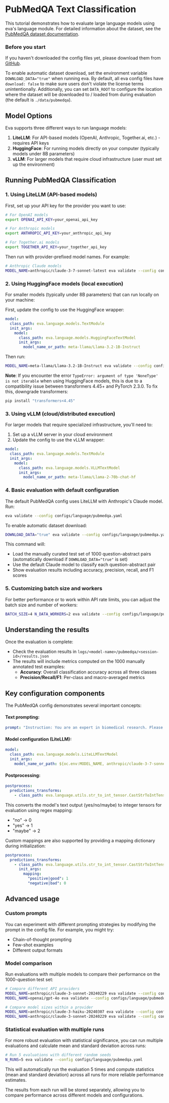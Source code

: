 # PubMedQA Text Classification

This tutorial demonstrates how to evaluate large language models using eva's language module. For detailed information about the dataset, see the [PubMedQA dataset documentation](../../datasets/pubmedqa.md).

### Before you start

If you haven't downloaded the config files yet, please download them from [GitHub](https://github.com/kaiko-ai/eva/tree/main).

To enable automatic dataset download, set the environment variable `DOWNLOAD_DATA="true"` when running eva. By default, all eva config files have `download: false` to make sure users don't violate the license terms unintentionally. Additionally, you can set `DATA_ROOT` to configure the location where the dataset will be downloaded to / loaded from during evaluation (the default is `./data/pubmedqa`).

## Model Options

Eva supports three different ways to run language models:

1. **LiteLLM**: For API-based models (OpenAI, Anthropic, Together.ai, etc.) - requires API keys
2. **HuggingFace**: For running models directly on your computer (typically models under 8B parameters)
3. **vLLM**: For larger models that require cloud infrastructure (user must set up the environment)

## Running PubMedQA Classification

### 1. Using LiteLLM (API-based models)

First, set up your API key for the provider you want to use:

```bash
# For OpenAI models
export OPENAI_API_KEY=your_openai_api_key

# For Anthropic models  
export ANTHROPIC_API_KEY=your_anthropic_api_key

# For Together.ai models
export TOGETHER_API_KEY=your_together_api_key
```

Then run with provider-prefixed model names. For example:

```bash
# Anthropic Claude models
MODEL_NAME=anthropic/claude-3-7-sonnet-latest eva validate --config configs/language/pubmedqa.yaml
```

### 2. Using HuggingFace models (local execution)

For smaller models (typically under 8B parameters) that can run locally on your machine:

First, update the config to use the HuggingFace wrapper:

```yaml
model:
  class_path: eva.language.models.TextModule
  init_args:
    model:
      class_path: eva.language.models.HuggingFaceTextModel
      init_args:
        model_name_or_path: meta-llama/Llama-3.2-1B-Instruct
```

Then run:

```bash
MODEL_NAME=meta-llama/Llama-3.2-1B-Instruct eva validate --config configs/language/pubmedqa.yaml
```

**Note**: If you encounter the error `TypeError: argument of type 'NoneType' is not iterable` when using HuggingFace models, this is due to a compatibility issue between transformers 4.45+ and PyTorch 2.3.0. To fix this, downgrade transformers:

```bash
pip install "transformers<4.45"
```

### 3. Using vLLM (cloud/distributed execution)

For larger models that require specialized infrastructure, you'll need to:

1. Set up a vLLM server in your cloud environment
2. Update the config to use the vLLM wrapper:

```yaml
model:
  class_path: eva.language.models.TextModule
  init_args:
    model:
      class_path: eva.language.models.VLLMTextModel
      init_args:
        model_name_or_path: meta-llama/Llama-2-70b-chat-hf
```

### 4. Basic evaluation with default configuration

The default PubMedQA config uses LiteLLM with Anthropic's Claude model. Run:

```bash
eva validate --config configs/language/pubmedqa.yaml
```

To enable automatic dataset download:

```bash
DOWNLOAD_DATA="true" eva validate --config configs/language/pubmedqa.yaml
```

This command will:

- Load the manually curated test set of 1000 question-abstract pairs (automatically download if `DOWNLOAD_DATA="true"` is set)
- Use the default Claude model to classify each question-abstract pair
- Show evaluation results including accuracy, precision, recall, and F1 scores

### 5. Customizing batch size and workers

For better performance or to work within API rate limits, you can adjust the batch size and number of workers:

```bash
BATCH_SIZE=4 N_DATA_WORKERS=2 eva validate --config configs/language/pubmedqa.yaml
```

## Understanding the results

Once the evaluation is complete:

- Check the evaluation results in `logs/<model-name>/pubmedqa/<session-id>/results.json`
- The results will include metrics computed on the 1000 manually annotated test examples:
  - **Accuracy**: Overall classification accuracy across all three classes
  - **Precision/Recall/F1**: Per-class and macro-averaged metrics

## Key configuration components

The PubMedQA config demonstrates several important concepts:

#### Text prompting:
```yaml
prompt: "Instruction: You are an expert in biomedical research. Please carefully read the question and the relevant context and answer with yes, no, or maybe. Only answer with one of these three words."
```

#### Model configuration (LiteLLM):
```yaml
model:
  class_path: eva.language.models.LiteLLMTextModel
  init_args:
    model_name_or_path: ${oc.env:MODEL_NAME, anthropic/claude-3-7-sonnet-latest}
```

#### Postprocessing:
```yaml
postprocess:
  predictions_transforms:
    - class_path: eva.language.utils.str_to_int_tensor.CastStrToIntTensor
```

This converts the model's text output (yes/no/maybe) to integer tensors for evaluation using regex mapping:
- "no" → 0
- "yes" → 1  
- "maybe" → 2

Custom mappings are also supported by providing a mapping dictionary during initialization:
```yaml
postprocess:
  predictions_transforms:
    - class_path: eva.language.utils.str_to_int_tensor.CastStrToIntTensor
      init_args:
        mapping:
          "positive|good": 1
          "negative|bad": 0
```

## Advanced usage

### Custom prompts

You can experiment with different prompting strategies by modifying the prompt in the config file. For example, you might try:

- Chain-of-thought prompting
- Few-shot examples
- Different output formats

### Model comparison

Run evaluations with multiple models to compare their performance on the 1000-question test set:

```bash
# Compare different API providers
MODEL_NAME=anthropic/claude-3-sonnet-20240229 eva validate --config configs/language/pubmedqa.yaml
MODEL_NAME=openai/gpt-4o eva validate --config configs/language/pubmedqa.yaml

# Compare model sizes within a provider
MODEL_NAME=anthropic/claude-3-haiku-20240307 eva validate --config configs/language/pubmedqa.yaml
MODEL_NAME=anthropic/claude-3-sonnet-20240229 eva validate --config configs/language/pubmedqa.yaml
```

### Statistical evaluation with multiple runs

For more robust evaluation with statistical significance, you can run multiple evaluations and calculate mean and standard deviation across runs:

```bash
# Run 5 evaluations with different random seeds
N_RUNS=5 eva validate --config configs/language/pubmedqa.yaml
```

This will automatically run the evaluation 5 times and compute statistics (mean and standard deviation) across all runs for more reliable performance estimates.

The results from each run will be stored separately, allowing you to compare performance across different models and configurations.
